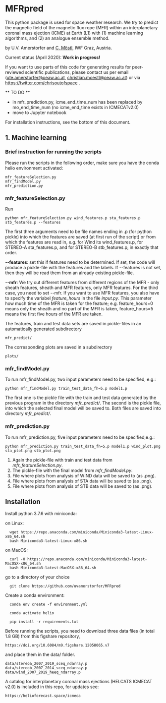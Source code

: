 # MFRpred

This python package is used for space weather research.  We try to predict the magnetic field of the magnetic flux rope (MFR) within an interplanetary coronal mass ejection (ICME) at Earth (L1) with (1) machine learning algorithms, 
and (2) an analogue ensemble method. 

by U.V. Amerstorfer and [C. Möstl](https://www.iwf.oeaw.ac.at/en/user-site/christian-moestl/), IWF Graz, Austria.

Current status (April 2020): **Work in progress!** 

If you want to use parts of this code for generating results for peer-reviewed scientific publications, 
please contact us per email (ute.amerstorfer@oeaw.ac.at, christian.moestl@oeaw.ac.at) or via https://twitter.com/chrisoutofspace .



** TO DO **
- in mfr_prediction.py, icme_end_time_num has been replaced by mo_end_time_num (no icme_end_time exists in ICMECATv2.0)
- move to Jupyter notebook
  
For installation instructions, see the bottom of this document.  
  
## 1. Machine learning  

### Brief instruction for running the scripts  

Please run the scripts in the following order, make sure you have the conda helio environment activated:

    mfr_featureSelection.py 
    mfr_findModel.py 
    mfr_prediction.py 



### mfr_featureSelection.py

Run

    python mfr_featureSelection.py wind_features.p sta_features.p stb_features.p --features
 
The first three arguments need to be file names ending in .p (for python pickle) into which the features are saved (at first run of the script) 
or from which the features are read in, e.g. for Wind its wind_features.p, for STEREO-A sta_features.p, and for STEREO-B stb_features.p, in exactly that order.


**--features**: set this if features need to be determined. If set, the code will produce a pickle-file with the features and the labels. 
If --features is not set, then they will be read them from an already existing pickle-file. 

**--mfr**: We try out different features from different regions of the MFR - 
only sheath features, sheath and MFR features, only MFR features. For the third case, you need to set --mfr. 
If you want to use MFR features, you also have to specify the variabel *feature_hours* in the file *input.py*. 
This parameter how much time of the MFR is taken for the feature; e.g. feature_hours=0 means only the sheath 
and no part of the MFR is taken, feature_hours=5 means the first five hours of the MFR are taken.

The features, train and test data sets are saved in pickle-files in an automatically generated subdirectory 

    mfr_predict/
    
The corresponding plots are saved in a subdirectory 

    plots/


### mfr_findModel.py

To run mfr_findModel.py, two input parameters need to be specified, e.g.:  

    python mfr_findModel.py train_test_data_fh=5.p model1.p

The first one is the pickle file with the train and test data generated by the previous program in the directory *mfr_predict/*.
The second is the pickle file, into which the selected final model will be saved to. Both files are saved into directory *mfr_predict/*.  

### mfr_prediction.py
To run mfr_prediction.py, five input parameters need to be specified,e.g.:  

    python mfr_prediction.py train_test_data_fh=5.p model1.p wind_plot.png sta_plot.png stb_plot.png

1. Again the pickle-file with train and test data from *mfr_featureSelection.py*.  
2. The pickle-file with the final model from *mfr_findModel.py*.
3. File where plots from analysis of WIND data will be saved to (as .png).  
4. File where plots from analysis of STA data will be saved to (as .png).  
5. File where plots from analysis of STB data will be saved to (as .png).  




## Installation 

Install python 3.7.6 with miniconda:

on Linux:

	  wget https://repo.anaconda.com/miniconda/Miniconda3-latest-Linux-x86_64.sh
	  bash Miniconda3-latest-Linux-x86.sh

on MacOS:

	  curl -O https://repo.anaconda.com/miniconda/Miniconda3-latest-MacOSX-x86_64.sh
	  bash Miniconda3-latest-MacOSX-x86_64.sh

go to a directory of your choice

	  git clone https://github.com/uvamerstorfer/MFRpred

Create a conda environment:

	  conda env create -f environment.yml

	  conda activate helio

	  pip install -r requirements.txt
	  


Before running the scripts, you need to download three data files (in total 1.8 GB) from this figshare repository, 

    https://doi.org/10.6084/m9.figshare.12058065.v7

and place them in the data/ folder.

    data/stereoa_2007_2019_sceq_ndarray.p
    data/stereob_2007_2014_sceq_ndarray.p
    data/wind_2007_2019_heeq_ndarray.p
        


A catalog for interplanetary coronal mass ejections (HELCATS ICMECAT v2.0) is included in this repo, for updates see:

    https://helioforecast.space/icmeca